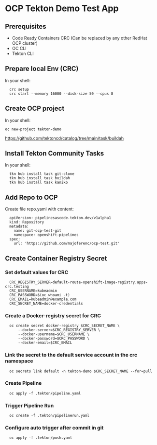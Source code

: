 # OCP Tekton Demo Test App

## Prerequisites
- Code Ready Containers CRC (Can be replaced by any other RedHat OCP cluster)
- OC CLI
- Tekton CLI

## Prepare local Env (CRC)
In your shell:

      crc setup
      crc start --memory 16000 --disk-size 50 --cpus 8

## Create OCP project
In your shell:
  
    oc new-project tekton-demo

https://github.com/tektoncd/catalog/tree/main/task/buildah

## Install Tekton Community Tasks
In your shell:

      tkn hub install task git-clone
      tkn hub install task buildah
      tkn hub install task kaniko

## Add Repo to OCP
Create file repo.yaml with content:

      apiVersion: pipelinesascode.tekton.dev/v1alpha1
      kind: Repository
      metadata:
        name: git-ocp-test-git
        namespace: openshift-pipelines
      spec:
        url: 'https://github.com/majoferenc/ocp-test.git'

## Create Container Registry Secret

### Set default values for CRC
      CRC_REGISTRY_SERVER=default-route-openshift-image-registry.apps-crc.testing
      CRC_USERNAME=kubeadmin
      CRC_PASSWORD=$(oc whoami -t)
      CRC_EMAIL=kubeadmin@example.com
      CRC_SECRET_NAME=docker-credentials

### Create a Docker-registry secret for CRC
      oc create secret docker-registry $CRC_SECRET_NAME \
          --docker-server=$CRC_REGISTRY_SERVER \
          --docker-username=$CRC_USERNAME \
          --docker-password=$CRC_PASSWORD \
          --docker-email=$CRC_EMAIL

### Link the secret to the default service account in the crc namespace
      oc secrets link default -n tekton-demo $CRC_SECRET_NAME --for=pull

### Create Pipeline

      oc apply -f .tekton/pipeline.yaml

### Trigger Pipeline Run

      oc create -f .tekton/pipelinerun.yaml

### Configure auto trigger after commit in git

      oc apply -f .tekton/push.yaml
